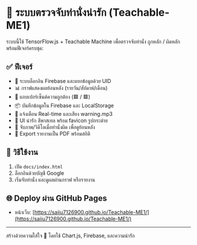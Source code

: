 
# 🌸 ระบบตรวจจับท่านั่งน่ารัก (Teachable-ME1)

ระบบนี้ใช้ TensorFlow.js + Teachable Machine เพื่อตรวจจับท่านั่ง ถูกหลัก / ผิดหลัก พร้อมฟีเจอร์ครบชุด:

## ✅ ฟีเจอร์

- 🔐 ระบบล็อกอิน Firebase และแยกข้อมูลด้วย UID
- 📊 กราฟแสดงผลย้อนหลัง (รายวัน/สัปดาห์/เดือน)
- 🎯 แถบเปอร์เซ็นต์ความถูกต้อง (🟩 / 🟥)
- 📦 บันทึกข้อมูลใน Firebase และ LocalStorage
- 🔔 แจ้งเตือน Real-time และเสียง warning.mp3
- 🧁 UI น่ารัก สีพาสเทล พร้อม favicon รูปกระต่าย
- 📸 จับภาพ/วิดีโอเมื่อท่านั่งผิด เพื่อดูย้อนหลัง
- 📄 Export รายงานเป็น PDF พร้อมสถิติ

## 🚀 วิธีใช้งาน

1. เปิด `docs/index.html`
2. ล็อกอินด้วยบัญชี Google
3. เริ่มจับท่านั่ง และดูผลผ่านกราฟ หรือรายงาน

## 🌐 Deploy ผ่าน GitHub Pages

- หน้าเว็บ: [https://saiiu7126900.github.io/Teachable-ME1/](https://saiiu7126900.github.io/Teachable-ME1/)

---
สร้างด้วยความใส่ใจ 💖 โดยใช้ Chart.js, Firebase, และความน่ารัก
